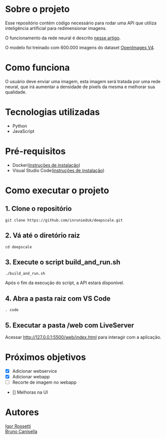 # Sobre o projeto
Esse repositório contém código necessário para rodar uma API que utiliza inteligência artificial para redimensionar imagens.

O funcionamento da rede neural é descrito [nesse artigo](https://arxiv.org/pdf/1609.04802.pdf).

O modelo foi treinado com 600.000 imagens do dataset [OpenImages V4](https://storage.googleapis.com/openimages/web/index.html).

# Como funciona      
 O usuário deve enviar uma imagem, esta imagem será tratada por uma rede neural, que irá aumentar a densidade de pixels da mesma e melhorar sua qualidade.

# Tecnologias utilizadas 
- Python
- JavaScript

# Pré-requisitos
- Docker([instruções de instalação](https://docs.docker.com/install/))
- Visual Studio Code([instruções de instalação](https://code.visualstudio.com/download))

# Como executar o projeto
## 1. Clone o repositório
```
git clone https://github.com/inrunieduk/deepscale.git
```

## 2. Vá até o diretório raiz
```
cd deepscale
```

## 3. Execute o script build_and_run.sh
```
./build_and_run.sh
```

Após o fim da execução do script, a API estará disponível.

## 4. Abra a pasta raiz com VS Code
```
. code
```

## 5. Executar a pasta /web com LiveServer
Acessar http://127.0.0.1:5500/web/index.html para interagir com a aplicação.

# Próximos objetivos

- [x] Adicionar webservice
- [x] Adicionar webapp
- [ ] Recorte de imagem no webapp
- [] Melhoras na UI

# Autores
[Igor Rossetti](https://github.com/inrunieduk) <br>
[Bruno Canisella](https://github.com/BrunoCanisella)
